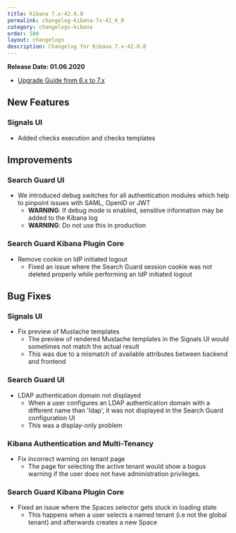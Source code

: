 ```yaml
---
title: Kibana 7.x-42.0.0
permalink: changelog-kibana-7x-42_0_0
category: changelogs-kibana
order: 500
layout: changelogs
description: Changelog for Kibana 7.x-42.0.0	
---
```


<!--- Copyright 2020 floragunn GmbH -->

**Release Date: 01.06.2020**

* [Upgrade Guide from 6.x to 7.x](../_docs_installation/installation_upgrading_6_7.md)

## New Features



### Signals UI

* Added checks execution and checks templates
<p />
<p />


## Improvements



### Search Guard UI

* We introduced debug switches for all authentication modules which help to pinpoint issues with SAML, OpenID or JWT
  * **WARNING**: If debug mode is enabled, sensitive information may be added to the Kibana log
  * **WARNING**: Do not use this in production
<p />


### Search Guard Kibana Plugin Core

* Remove cookie on IdP initiated logout
  * Fixed an issue where the Search Guard session cookie was not deleted properly while performing an IdP initiated logout
<p />


## Bug Fixes



### Signals UI

* Fix preview of Mustache templates
  * The preview of rendered Mustache templates in the Signals UI would sometimes not match the actual result
  * This was due to a mismatch of available attributes between backend and frontend
<p />


### Search Guard UI

* LDAP authentication domain not displayed
  * When a user configures an LDAP authentication domain with a different name than 'ldap', it was not displayed in the Search Guard configuration UI
  * This was a display-only problem
<p />


### Kibana Authentication and Multi-Tenancy

* Fix incorrect warning on tenant page
  * The page for selecting the active tenant would show a bogus warning if the user does not have administration privileges.
<p />


### Search Guard Kibana Plugin Core

* Fixed an issue where the Spaces selector gets stuck in loading state
  * This happens when a user selects a named tenant (i.e not the global tenant) and afterwards creates a new Space
<p />


